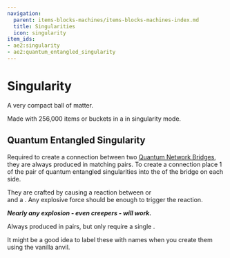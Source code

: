 ```yaml
---
navigation:
  parent: items-blocks-machines/items-blocks-machines-index.md
  title: Singularities
  icon: singularity
item_ids:
- ae2:singularity
- ae2:quantum_entangled_singularity
---
```


# Singularity

<ItemImage id="singularity" scale="4" />

A very compact ball of matter.

Made with 256,000 items or buckets in a <ItemLink id="condenser" /> in singularity mode.

## Quantum Entangled Singularity

<ItemImage id="quantum_entangled_singularity" scale="4" />

Required to create a connection between two [Quantum Network Bridges](quantum_bridge.md), they are always produced in matching
pairs. To create a connection place 1 of the pair of quantum entangled singularities into the <ItemLink id="quantum_link" /> of
the bridge on each side.

They are crafted by causing a reaction between <ItemLink id="minecraft:ender_pearl" /> or <ItemLink id="ender_dust" />\
and a <ItemLink id="singularity" />. Any explosive force should be enough to trigger the reaction.

<RecipeFor id="quantum_entangled_singularity" />

***Nearly any explosion - even creepers - will work.***

Always produced in pairs, but only require a single <ItemLink id="singularity" />.

It might be a good idea to label these with names when you create them using the vanilla anvil.
